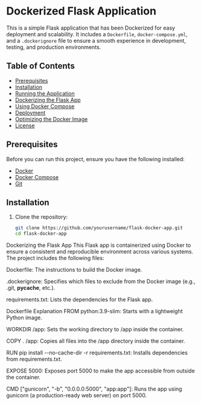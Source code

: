 # Dockerized Flask Application

This is a simple Flask application that has been Dockerized for easy deployment and scalability. It includes a `Dockerfile`, `docker-compose.yml`, and a `.dockerignore` file to ensure a smooth experience in development, testing, and production environments.

## Table of Contents
- [Prerequisites](#prerequisites)
- [Installation](#installation)
- [Running the Application](#running-the-application)
- [Dockerizing the Flask App](#dockerizing-the-flask-app)
- [Using Docker Compose](#using-docker-compose)
- [Deployment](#deployment)
- [Optimizing the Docker Image](#optimizing-the-docker-image)
- [License](#license)

## Prerequisites

Before you can run this project, ensure you have the following installed:

- [Docker](https://www.docker.com/get-started)
- [Docker Compose](https://docs.docker.com/compose/)
- [Git](https://git-scm.com/)

## Installation

1. Clone the repository:

   ```bash
   git clone https://github.com/yourusername/flask-docker-app.git
   cd flask-docker-app

Dockerizing the Flask App
This Flask app is containerized using Docker to ensure a consistent and reproducible environment across various systems. The project includes the following files:

Dockerfile: The instructions to build the Docker image.

.dockerignore: Specifies which files to exclude from the Docker image (e.g., .git, __pycache__, etc.).

requirements.txt: Lists the dependencies for the Flask app.

Dockerfile Explanation
FROM python:3.9-slim: Starts with a lightweight Python image.

WORKDIR /app: Sets the working directory to /app inside the container.

COPY . /app: Copies all files into the /app directory inside the container.

RUN pip install --no-cache-dir -r requirements.txt: Installs dependencies from requirements.txt.

EXPOSE 5000: Exposes port 5000 to make the app accessible from outside the container.

CMD ["gunicorn", "-b", "0.0.0.0:5000", "app:app"]: Runs the app using gunicorn (a production-ready web server) on port 5000.